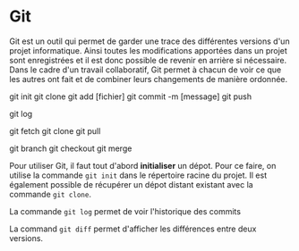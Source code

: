 # Git

Git est un outil qui permet de garder une trace des différentes versions d'un projet informatique. Ainsi toutes les modifications apportées dans un projet sont enregistrées et il est donc possible de revenir en arrière si nécessaire. Dans le cadre d'un travail collaboratif, Git permet à chacun de voir ce que les autres ont fait et de combiner leurs changements de manière ordonnée.



git init
git clone 
git add [fichier]
git commit -m [message]
git push

git log

git fetch
git clone
git pull

git branch
git checkout
git merge


Pour utiliser Git, il faut tout d'abord **initialiser** un dépot. Pour ce faire, on utilise la commande `git init` dans le répertoire racine du projet. Il est également possible de récupérer un dépot distant existant avec la commande `git clone`. 


La commande `git log` permet de voir l'historique des commits

La command `git diff` permet d'afficher les différences entre deux versions.

